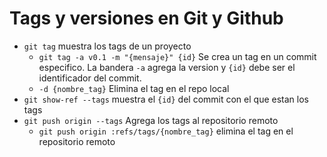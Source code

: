 # Tags y versiones en Git y Github

* `git tag` muestra los tags de un proyecto
    * `git tag -a v0.1 -m "{mensaje}" {id}` Se crea un tag en un commit especifico. La bandera `-a` agrega la version y `{id}` debe ser el identificador del commit.
    * `-d {nombre_tag}` Elimina el tag en el repo local
* `git show-ref --tags` muestra el `{id}` del commit con el que estan los tags
* `git push origin --tags` Agrega los tags al repositorio remoto
    * `git push origin :refs/tags/{nombre_tag}` elimina el tag en el repositorio remoto